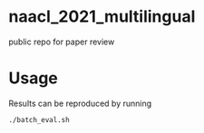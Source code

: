 # naacl_2021_multilingual
public repo for paper review

# Usage
Results can be reproduced by running 
```bash
./batch_eval.sh
```
